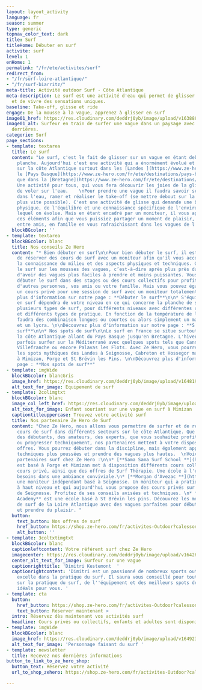 ```yaml
---
layout: layout_activity
language: fr
season: summer
type: generic
topnav_color_text: dark
title: Surf
titleHome: Débuter en surf
activite: surf
level: 1
enHome: 1
permalink: "/fr/ete/activites/surf"
redirect_from:
- "/fr/surf-loire-atlantique/"
- "/fr/surf-biarritz/"
meta-title: Activité outdoor Surf - Côte Atlantique
meta-description: Le surf est une activité d'eau qui permet de glisser sur les vagues
  et de vivre des sensations uniques.
baseline: Take-off, glisse et ride
engage: De la mousse à la vague, apprenez à glisser en surf
image01_href: https://res.cloudinary.com/deddrj0yb/image/upload/v1638883621/website/summer/Paddle-couple-mer_sw6sqk.jpg
image01_alt: Surfeur en train de surfer une vague dans un paysage avec des collines
  derrières.
categorie: Surf
page_sections:
- template: textarea
  title: Le surf
  content: "Le surf, c'est le fait de glisser sur un vague en étant debout sur une
    planche. Aujourd'hui c'est une activité qui a énormément évolué et est très rependue
    sur la côte Atlantique surtout dans les [Landes ](https://www.ze-hero.com/fr/ete/destinations/les-landes)et
    le [Pays Basque](https://www.ze-hero.com/fr/ete/destinations/pays-basque) ainsi
    que dans la [Bretagne](https://www.ze-hero.com/fr/ete/destinations/loire-atlantique).
    Une activité pour tous, qui vous fera découvrir les joies de la glisse, les sensations
    de voler sur l'eau.    \nPour prendre une vague il faudra savoir se positionner
    dans l'eau, ramer et réaliser le take-off (se mettre debout sur la planche le
    plus vite possible). C'est une activité de glisse qui demande une bonne condition
    physique, de l'équilibre et une connaissance spécifique de l'environnement dans
    lequel on évolue. Mais en étant encadré par un moniteur, il vous apportera tous
    ces éléments afin que vous puissiez partager un moment de plaisir, de découverte
    entre amis, en famille en vous rafraichissant dans les vagues de l'Atlantique. "
  blockBGcolor: ''
- template: textarea
  blockBGcolor: blanc
  title: Nos conseils Ze Hero
  content: "* Bien débuter en surf\n\nPour bien débuter le surf, il est important
    de réserver des cours de surf avec un moniteur afin qu'il vous accompagne dans
    la connaissance du milieu et des aspects physiques et techniques. On débute généralement
    le surf sur les mousses des vagues, c’est-à-dire après plus près du bord afin
    d'avoir des vagues plus faciles à prendre et moins puissantes. Vous pouvez alors
    débuter le surf dans des stages ou des cours collectifs pour profiter d'être avec
    d'autres personnes, vos amis ou votre famille. Mais vous pouvez également réserver
    un cours privé pour une session de surf avec un moniteur totalement dédiée à vous.\n\nDécouvrez
    plus d'information sur notre page : **Débuter le surf**\n\n* S'équiper en surf\n\nS'équiper
    en surf dépendra de votre niveau en ce qui concerne la planche de surf. Il existe
    plusieurs types de surf, pour différents niveaux avec différentes constructions
    et différents types de pratique. En fonction de la température de l'eau, il vous
    faudra des combinaison longues ou courtes ou alors simplement un maillot, short
    et un lycra. \n\nDécouvrez plus d'information sur notre page : **S'équiper en
    surf**\n\n* Nos spots de surf\n\nLe surf en France se situe surtout sur toute
    la côte Atlantique allant du Pays Basque jusqu'en Bretagne. L'hiver vous pouvez
    parfois surfer sur la Méditerrané avec quelques spots tels que Cannes, Canet,
    Villefranche ou encore Palavas les Flots. Avec Ze Hero, vous pourrez découvrir
    les spots mythiques des Landes à Seignosse, Cabreton et Hossegor mais également
    à Mimizan, Porge et St Brévin les Pins. \n\nDécouvrez plus d'information sur notre
    page : **Nos spots de surf**"
- template: imgWide
  blockBGcolor: blancGris
  image_href: https://res.cloudinary.com/deddrj0yb/image/upload/v1648195891/website/assets/Recadr%C3%A9es/surf.png
  alt_text_for_image: Equipement de surf
- template: 2colimgtxt
  blockBGcolor: blanc
  image_col_left_href: https://res.cloudinary.com/deddrj0yb/image/upload/v1651477287/website/Sama%20Sama/surf-enfant-mimizan.jpg
  alt_text_for_image: Enfant souriant sur une vague en surf à Mimizan
  captiontitleuppercase: Trouvez votre activité surf
  title: Nos partenaire Ze Hero de Surf
  content: "Chez Ze Hero, nous allons vous permettre de surfer et de réserver des
    cours de surf dans différents secteurs sur le côte Atlantique. Que vous soyez
    des débutants, des amateurs, des experts, que vous souhaitez profiter en famille
    ou progresser techniquement, nos partenaires mettent à votre disposition plusieurs
    offres. Vous pourrez débuter dans la discipline, mais également apprendre des
    techniques plus poussées et prendre des vagues plus hautes.  \nVoici nos différents
    partenaires surf chez Ze Hero :\n\n* [**Sama Sama Surf School **](https://www.ze-hero.com/fr/ete/partenaires/sama-sama-surf-school)qui
    est basé à Porge et Mimizan met à disposition différents cours collectifs et des
    cours privé, ainsi que des offres de Surf Thérapie. Une école à l'écoute de vos
    besoins dans une ambiance conviviale.\n* [**Morgan d'Avezac **](https://www.ze-hero.com/fr/ete/partenaires/morgan-davezac-surf-seignosse)est
    une moniteur indépendant basé à Seignosse. Un moniteur qui a pratiqué le surf
    à haut niveau et qui aujourd'hui vous propose des cours privés sur les plages
    de Seignosse. Profitez de ses conseils avisées et techniques. \n* **Altantic Surf
    Academy** est une école basé à St Brévin les pins. Découvrez les meilleurs spots
    de surf de la Loire Atlantique avec des vagues parfaites pour débuter le surf
    et prendre du plaisir. "
  button:
    text_button: Nos offres de surf
    href_button: https://shop.ze-hero.com/fr/activites-Outdoor?calessonstype=all&catypegenderlistsummer=all&calessonsactivitytype=Surf&start-date=21%2F11%2F2021
    alt_button: ''
- template: 3coltxtimgtxt
  blockBGcolor: blanc
  captionleftcontent: Votre référent surf chez Ze Hero
  imagecenter: https://res.cloudinary.com/deddrj0yb/image/upload/v1642605797/website/summer/tim-marshall-vn59e-3J2oo-unsplash_izyyiz.jpg
  center_alt_text_for_image: Surfeur sur une vague
  captionrighttitle: 'Dimitri Kestemont  '
  captionrightcontent: 'Dimitri est un passionné de nombreux sports outdoor et il
    excelle dans la pratique du surf. Il saura vous conseillé pour toutes vos questions
    sur la pratique du surf, de l''équipement et des meilleurs spots de surf qui seront
    idéals pour vous. '
- template: cta
  button:
    href_button: https://shop.ze-hero.com/fr/activites-Outdoor?calessonstype=all&catypegenderlistsummer=all&calessonsactivitytype=Surf&start-date=
    text_button: Réserver maintenant >
  intro: Réservez dès maintenant vos activités surf
  headline: Cours privés ou collectifs, enfants et adultes sont disponibles
- template: imgWide
  blockBGcolor: blanc
  image_href: https://res.cloudinary.com/deddrj0yb/image/upload/v1649238781/website/assets/Personnages%20poses/Poses%20format%20large/Surf.png
  alt_text_for_image: 'Personnage faisant du surf '
- template: newsletter
  title: Recevez nos dernières informations
button_to_link_to_ze_hero_shop:
  button_text: Réservez votre activité
  url_to_shop_zehero: https://shop.ze-hero.com/fr/activites-Outdoor?calessonstype=all&catypegenderlistsummer=all&calessonsactivitytype=Surf&start-date=

---
```

